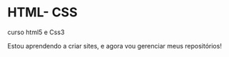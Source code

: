 # HTML- CSS
 curso html5 e Css3
 
 Estou aprendendo a criar sites, e agora vou gerenciar meus repositórios!

